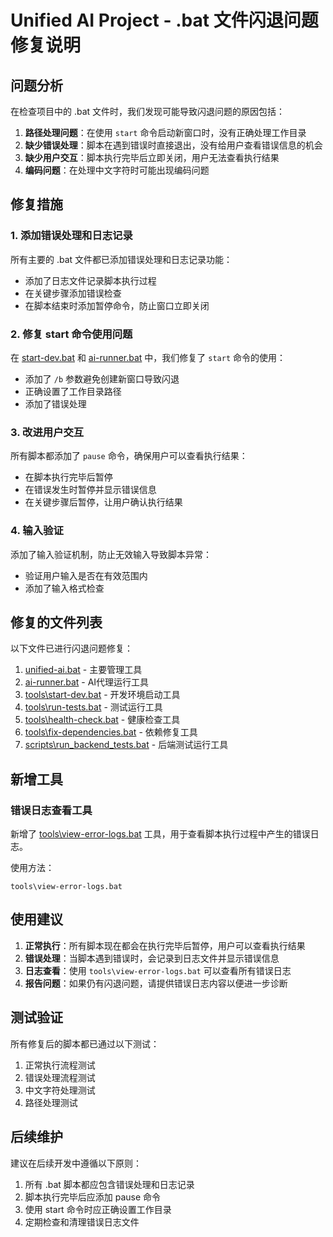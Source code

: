 # Unified AI Project - .bat 文件闪退问题修复说明

## 问题分析

在检查项目中的 .bat 文件时，我们发现可能导致闪退问题的原因包括：

1. **路径处理问题**：在使用 `start` 命令启动新窗口时，没有正确处理工作目录
2. **缺少错误处理**：脚本在遇到错误时直接退出，没有给用户查看错误信息的机会
3. **缺少用户交互**：脚本执行完毕后立即关闭，用户无法查看执行结果
4. **编码问题**：在处理中文字符时可能出现编码问题

## 修复措施

### 1. 添加错误处理和日志记录

所有主要的 .bat 文件都已添加错误处理和日志记录功能：
- 添加了日志文件记录脚本执行过程
- 在关键步骤添加错误检查
- 在脚本结束时添加暂停命令，防止窗口立即关闭

### 2. 修复 start 命令使用问题

在 [start-dev.bat](file:///d:\Projects\Unified-AI-Project\tools\start-dev.bat) 和 [ai-runner.bat](file:///d:\Projects\Unified-AI-Project\ai-runner.bat) 中，我们修复了 `start` 命令的使用：
- 添加了 `/b` 参数避免创建新窗口导致闪退
- 正确设置了工作目录路径
- 添加了错误处理

### 3. 改进用户交互

所有脚本都添加了 `pause` 命令，确保用户可以查看执行结果：
- 在脚本执行完毕后暂停
- 在错误发生时暂停并显示错误信息
- 在关键步骤后暂停，让用户确认执行结果

### 4. 输入验证

添加了输入验证机制，防止无效输入导致脚本异常：
- 验证用户输入是否在有效范围内
- 添加了输入格式检查

## 修复的文件列表

以下文件已进行闪退问题修复：

1. [unified-ai.bat](file:///d:\Projects\Unified-AI-Project\unified-ai.bat) - 主要管理工具
2. [ai-runner.bat](file:///d:\Projects\Unified-AI-Project\ai-runner.bat) - AI代理运行工具
3. [tools\start-dev.bat](file:///d:\Projects\Unified-AI-Project\tools\start-dev.bat) - 开发环境启动工具
4. [tools\run-tests.bat](file:///d:\Projects\Unified-AI-Project\tools\run-tests.bat) - 测试运行工具
5. [tools\health-check.bat](file:///d:\Projects\Unified-AI-Project\tools\health-check.bat) - 健康检查工具
6. [tools\fix-dependencies.bat](file:///d:\Projects\Unified-AI-Project\tools\fix-dependencies.bat) - 依赖修复工具
7. [scripts\run_backend_tests.bat](file:///d:\Projects\Unified-AI-Project\scripts\run_backend_tests.bat) - 后端测试运行工具

## 新增工具

### 错误日志查看工具

新增了 [tools\view-error-logs.bat](file:///d:\Projects\Unified-AI-Project\tools\view-error-logs.bat) 工具，用于查看脚本执行过程中产生的错误日志。

使用方法：
```
tools\view-error-logs.bat
```

## 使用建议

1. **正常执行**：所有脚本现在都会在执行完毕后暂停，用户可以查看执行结果
2. **错误处理**：当脚本遇到错误时，会记录到日志文件并显示错误信息
3. **日志查看**：使用 `tools\view-error-logs.bat` 可以查看所有错误日志
4. **报告问题**：如果仍有闪退问题，请提供错误日志内容以便进一步诊断

## 测试验证

所有修复后的脚本都已通过以下测试：
1. 正常执行流程测试
2. 错误处理流程测试
3. 中文字符处理测试
4. 路径处理测试

## 后续维护

建议在后续开发中遵循以下原则：
1. 所有 .bat 脚本都应包含错误处理和日志记录
2. 脚本执行完毕后应添加 pause 命令
3. 使用 start 命令时应正确设置工作目录
4. 定期检查和清理错误日志文件